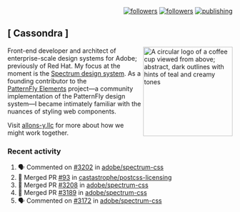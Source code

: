 <p align="right"><a rel="me" href="https://front-end.social/@castastrophe">
    <img alt="followers" title="Follow me on Mastodon" src="https://img.shields.io/mastodon/follow/109297102751309835?domain=https%3A%2F%2Ffront-end.social&label=Follow&logo=mastodon&logoColor=white&style=for-the-badge&labelColor=008080&color=006969"/></a>
  <a href="https://codepen.io/castastrophe/">
    <img alt="followers" title="Follow me on CodePen" src="https://img.shields.io/badge/23-1?color=640464&labelColor=7c007c&style=for-the-badge&logo=codepen&label=Follow"/></a>
<a href="https://castastrophe.medium.com/">
    <img alt="publishing" title="View articles on Medium" src="https://img.shields.io/badge/107-1?color=666&labelColor=444&label=subscribe&logo=medium&logoColor=white&style=for-the-badge"/></a>
</p>

## [&nbsp;Cassondra&nbsp;]

<img align="right" src="https://github-production-user-asset-6210df.s3.amazonaws.com/1840295/253016758-ba468774-1cd3-42c2-8f43-947b5eeb5edf.png" height="200" alt="A circular logo of a coffee cup viewed from above; abstract, dark outlines with hints of teal and creamy tones">

Front-end developer and architect of enterprise-scale design systems for Adobe; previously of Red Hat. My focus at the moment is the [Spectrum design system](https://github.com/adobe/spectrum-css). As a founding contributor to the [PatternFly&nbsp;Elements](https://github.com/patternfly/patternfly-elements) project&mdash;a community implementation of the PatternFly design system&mdash;I became intimately familiar with the nuances of styling web components.

Visit [allons-y.llc](http://allons-y.llc/) for more about how we might work together.

### Recent activity

<!--START_SECTION:activity-->
1. 🗣 Commented on [#3202](https://github.com/adobe/spectrum-css/pull/3202#issuecomment-2394289710) in [adobe/spectrum-css](https://github.com/adobe/spectrum-css)
2. 🎉 Merged PR [#93](https://github.com/castastrophe/postcss-licensing/pull/93) in [castastrophe/postcss-licensing](https://github.com/castastrophe/postcss-licensing)
3. 🎉 Merged PR [#3208](https://github.com/adobe/spectrum-css/pull/3208) in [adobe/spectrum-css](https://github.com/adobe/spectrum-css)
4. 🎉 Merged PR [#3189](https://github.com/adobe/spectrum-css/pull/3189) in [adobe/spectrum-css](https://github.com/adobe/spectrum-css)
5. 🗣 Commented on [#3172](https://github.com/adobe/spectrum-css/pull/3172#issuecomment-2393894747) in [adobe/spectrum-css](https://github.com/adobe/spectrum-css)
<!--END_SECTION:activity-->
